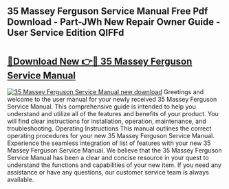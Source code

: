 ## 35 Massey Ferguson Service Manual Free Pdf Download - Part-JWh New Repair Owner Guide - User Service Edition QlFFd

# <h2><a href="http://bc89726.oget.top/?id=35+Massey+Ferguson+Service+Manual">🔗Download New 👉🔴 35 Massey Ferguson Service Manual</a></h2>

[![35 Massey Ferguson Service Manual new download](https://i.imgur.com/5g1atiW.png)](http://bc89726.oget.top/?id=35+Massey+Ferguson+Service+Manual)
Greetings and welcome to the user manual for your newly received 35 Massey Ferguson Service Manual. This comprehensive guide is intended to help you understand and utilize all of the features and benefits of your product. You will find clear instructions for installation, operation, maintenance, and troubleshooting. Operating Instructions This manual outlines the correct operating procedures for your new 35 Massey Ferguson Service Manual. Experience the seamless integration of list of features with your new 35 Massey Ferguson Service Manual. We believe that the 35 Massey Ferguson Service Manual has been a clear and concise resource in your quest to understand the functions and capabilities of your new item. If you need any assistance or have any questions, our customer service team is always available.
